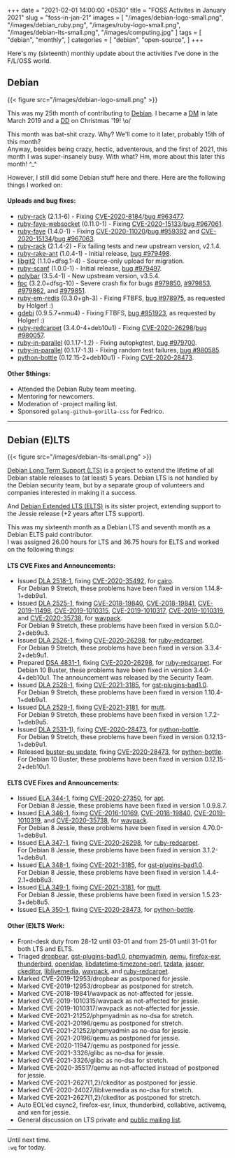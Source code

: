 +++
date = "2021-02-01 14:00:00 +0530"
title = "FOSS Activites in January 2021"
slug = "foss-in-jan-21"
images = [
    "/images/debian-logo-small.png",
    "/images/debian_ruby.png",
    "/images/ruby-logo-small.png",
    "/images/debian-lts-small.png",
    "/images/computing.jpg"
]
tags = [
    "debian",
    "monthly",
]
categories = [
    "debian",
    "open-source",
]
+++

Here's my (sixteenth) monthly update about the activities I've done in the F/L/OSS world.

## Debian
{{< figure src="/images/debian-logo-small.png" >}}

This was my 25th month of contributing to [Debian](https://www.debian.org/).
I became a [DM](https://wiki.debian.org/DebianMaintainer) in late March 2019 and a [DD](https://wiki.debian.org/DebianDeveloper) on Christmas '19! \o/

This month was bat-shit crazy. Why? We'll come to it later, probably 15th of this month?  
Anyway, besides being crazy, hectic, adventerous, and the first of 2021, this month I was super-insanely busy. With what? Hm, more about this later this month! ^_^  

However, I still did some Debian stuff here and there. Here are the following things I worked on:

#### Uploads and bug fixes:

- [ruby-rack](https://tracker.debian.org/pkg/ruby-rack) (2.1.1-6) - Fixing [CVE-2020-8184](https://security-tracker.debian.org/tracker/CVE-2020-8184)/[bug #963477](https://bugs.debian.org/963477).
- [ruby-faye-websocket](https://tracker.debian.org/pkg/ruby-faye-websocket) (0.11.0-1) - Fixing [CVE-2020-15133](https://security-tracker.debian.org/tracker/CVE-2020-15133)/[bug #967061](https://bugs.debian.org/967061).
- [ruby-faye](https://tracker.debian.org/pkg/ruby-faye) (1.4.0-1) - Fixing [CVE-2020-11020](https://security-tracker.debian.org/tracker/CVE-2020-11020)/[bug #959392](https://bugs.debian.org/959392) and [CVE-2020-15134](https://security-tracker.debian.org/tracker/CVE-2020-15134)/[bug #967063](https://bugs.debian.org/967063).
- [ruby-rack](https://tracker.debian.org/pkg/ruby-rack) (2.1.4-2) - Fix failing tests and new upstream version, v2.1.4.
- [ruby-rake-ant](https://tracker.debian.org/pkg/ruby-rake-ant) (1.0.4-1) - Initial release, [bug #979498](https://bugs.debian.org/979498).
- [libgit2](https://tracker.debian.org/pkg/libgit2) (1.1.0+dfsg.1-4) - Source-only upload for migration.
- [ruby-scanf](https://tracker.debian.org/pkg/ruby-scanf) (1.0.0-1) - Initial release, [bug #979497](https://bugs.debian.org/979497).
- [polybar](https://tracker.debian.org/pkg/polybar) (3.5.4-1) - New upstream version, v3.5.4.
- [fpc](https://tracker.debian.org/pkg/fpc) (3.2.0+dfsg-10) - Severe crash fix for bugs [#979850](https://bugs.debian.org/979850), [#979853](https://bugs.debian.org/979853), [#979862](https://bugs.debian.org/979862), and [#979851](979851).
- [ruby-em-redis](https://tracker.debian.org/pkg/ruby-em-redis) (0.3.0+gh-3) - Fixing FTBFS, [bug #978975](https://bugs.debian.org/978975), as requested by Holger! :)
- [gdebi](https://tracker.debian.org/pkg/gdebi) (0.9.5.7+nmu4) - Fixing FTBFS, [bug #951923](https://bugs.debian.org/951923), as requested by Holger! :)
- [ruby-redcarpet](https://tracker.debian.org/pkg/ruby-redcarpet) (3.4.0-4+deb10u1) - Fixing [CVE-2020-26298](https://security-tracker.debian.org/tracker/CVE-2020-26298)/[bug #980057](https://bugs.debian.org/980057).
- [ruby-in-parallel](https://tracker.debian.org/pkg/ruby-in-parallel) (0.1.17-1.2) - Fixing autopkgtest, [bug #979700](https://bugs.debian.org/979700).
- [ruby-in-parallel](https://tracker.debian.org/pkg/ruby-in-parallel) (0.1.17-1.3) - Fixing random test failures, [bug #980585](https://bugs.debian.org/980585).
- [python-bottle](https://tracker.debian.org/pkg/python-bottle) (0.12.15-2+deb10u1) - Fixing [CVE-2020-28473](https://security-tracker.debian.org/tracker/CVE-2020-28473).

#### Other $things:

- Attended the Debian Ruby team meeting.
- Mentoring for newcomers.
- Moderation of -project mailing list.
- Sponsored `golang-github-gorilla-css` for Fedrico.

---

## Debian (E)LTS
{{< figure src="/images/debian-lts-small.png" >}}

[Debian Long Term Support (LTS)](https://www.freexian.com/en/services/debian-lts.html) is a project to extend the lifetime of all Debian stable releases to (at least) 5 years. Debian LTS is not handled by the Debian security team, but by a separate group of volunteers and companies interested in making it a success.  

And [Debian Extended LTS (ELTS)](https://deb.freexian.com/extended-lts) is its sister project, extending support to the Jessie release (+2 years after LTS support).

This was my sixteenth month as a Debian LTS and seventh month as a Debian ELTS paid contributor.  
I was assigned 26.00 hours for LTS and 36.75 hours for ELTS and worked on the following things:  

#### LTS CVE Fixes and Announcements:

- Issued [DLA 2518-1](https://lists.debian.org/debian-lts-announce/2021/01/msg00006.html), fixing [CVE-2020-35492](https://security-tracker.debian.org/tracker/CVE-2020-35492), for [cairo](https://tracker.debian.org/pkg/cairo).  
  For Debian 9 Stretch, these problems have been fixed in version 1.14.8-1+deb9u1.
- Issued [DLA 2525-1](https://lists.debian.org/debian-lts-announce/2021/01/msg00013.html), fixing [CVE-2018-19840](https://security-tracker.debian.org/tracker/CVE-2018-19840), [CVE-2018-19841](https://security-tracker.debian.org/tracker/CVE-2018-19841), [CVE-2019-11498](https://security-tracker.debian.org/tracker/CVE-2019-11498), [CVE-2019-1010315](https://security-tracker.debian.org/tracker/CVE-2019-1010315), [CVE-2019-1010317](https://security-tracker.debian.org/tracker/CVE-2019-1010317), [CVE-2019-1010319](https://security-tracker.debian.org/tracker/CVE-2019-1010319), and [CVE-2020-35738](https://security-tracker.debian.org/tracker/CVE-2020-35738), for [wavpack](https://tracker.debian.org/pkg/wavpack).  
  For Debian 9 Stretch, these problems have been fixed in version 5.0.0-2+deb9u3.
- Issued [DLA 2526-1](https://lists.debian.org/debian-lts-announce/2021/01/msg00014.html), fixing [CVE-2020-26298](https://security-tracker.debian.org/tracker/CVE-2020-26298), for [ruby-redcarpet](https://tracker.debian.org/pkg/ruby-redcarpet).  
  For Debian 9 Stretch, these problems have been fixed in version 3.3.4-2+deb9u1.
- Prepared [DSA 4831-1](https://lists.debian.org/debian-security-announce/2021/msg00010.html), fixing [CVE-2020-26298](https://security-tracker.debian.org/tracker/CVE-2020-26298), for [ruby-redcarpet](https://tracker.debian.org/pkg/ruby-redcarpet).
  For Debian 10 Buster, these problems have been fixed in version 3.4.0-4+deb10u1. The announcement was released by the Security Team.
- Issued [DLA 2528-1](https://lists.debian.org/debian-lts-announce/2021/01/msg00016.html), fixing [CVE-2021-3185](https://security-tracker.debian.org/tracker/CVE-2021-3185), for [gst-plugins-bad1.0](https://tracker.debian.org/pkg/gst-plugins-bad1.0).  
  For Debian 9 Stretch, these problems have been fixed in version 1.10.4-1+deb9u1.
- Issued [DLA 2529-1](https://lists.debian.org/debian-lts-announce/2021/01/msg00017.html), fixing [CVE-2021-3181](https://security-tracker.debian.org/tracker/CVE-2021-3181), for [mutt](https://tracker.debian.org/pkg/mutt).  
  For Debian 9 Stretch, these problems have been fixed in version 1.7.2-1+deb9u5.
- Issued [DLA 2531-1](https://lists.debian.org/debian-lts-announce/2021/01/msg00019.html)), fixing [CVE-2020-28473](https://security-tracker.debian.org/tracker/CVE-2020-28473), for [python-bottle](https://tracker.debian.org/pkg/python-bottle).  
  For Debian 9 Stretch, these problems have been fixed in version 0.12.13-1+deb9u1.
- Released [buster-pu update](https://tracker.debian.org/news/1225804/accepted-python-bottle-01215-2deb10u1-source-all-into-proposed-updates-stable-new-proposed-updates/), fixing [CVE-2020-28473](https://security-tracker.debian.org/tracker/CVE-2020-28473), for [python-bottle](https://tracker.debian.org/pkg/python-bottle).
  For Debian 10 Buster, these problems have been fixed in version 0.12.15-2+deb10u1.

#### ELTS CVE Fixes and Announcements:

- Issued [ELA 344-1](https://deb.freexian.com/extended-lts/updates/ela-344-1-apt/), fixing [CVE-2020-27350](https://security-tracker.debian.org/tracker/CVE-2020-27350), for [apt](https://tracker.debian.org/pkg/apt).  
  For Debian 8 Jessie, these problems have been fixed in version 1.0.9.8.7.
- Issued [ELA 346-1](https://deb.freexian.com/extended-lts/updates/ela-346-1-wavpack/), fixing [CVE-2016-10169](https://security-tracker.debian.org/tracker/CVE-2016-10169), [CVE-2018-19840](https://security-tracker.debian.org/tracker/CVE-2018-19840), [CVE-2019-1010319](https://security-tracker.debian.org/tracker/CVE-2019-1010319), and [CVE-2020-35738](https://security-tracker.debian.org/tracker/CVE-2020-35738), for [wavpack](https://tracker.debian.org/pkg/wavpack).  
  For Debian 8 Jessie, these problems have been fixed in version 4.70.0-1+deb8u1.
- Issued [ELA 347-1](https://deb.freexian.com/extended-lts/updates/ela-347-1-ruby-redcarpet/), fixing [CVE-2020-26298](https://security-tracker.debian.org/tracker/CVE-2020-26298), for [ruby-redcarpet](https://tracker.debian.org/pkg/ruby-redcarpet).  
  For Debian 8 Jessie, these problems have been fixed in version 3.1.2-1+deb8u1.
- Issued [ELA 348-1](https://deb.freexian.com/extended-lts/updates/ela-348-1-gst-plugins-bad1.0/), fixing [CVE-2021-3185](https://security-tracker.debian.org/tracker/CVE-2021-3185), for [gst-plugins-bad1.0](https://tracker.debian.org/pkg/gst-plugins-bad1.0).  
  For Debian 8 Jessie, these problems have been fixed in version 1.4.4-2.1+deb8u3.
- Issued [ELA 349-1](https://deb.freexian.com/extended-lts/updates/ela-349-1-mutt/), fixing [CVE-2021-3181](https://security-tracker.debian.org/tracker/CVE-2021-3181), for [mutt](https://tracker.debian.org/pkg/mutt).  
  For Debian 8 Jessie, these problems have been fixed in version 1.5.23-3+deb8u5.
- Issued [ELA 350-1](https://deb.freexian.com/extended-lts/updates/ela-350-1-python-bottle/), fixing [CVE-2020-28473](https://security-tracker.debian.org/tracker/CVE-2020-28473), for [python-bottle](https://tracker.debian.org/pkg/python-bottle).

#### Other (E)LTS Work:

- Front-desk duty from 28-12 until 03-01 and from 25-01 until 31-01 for both LTS and ELTS.
- Triaged [dropbear](https://tracker.debian.org/pkg/dropbear),
[gst-plugins-bad1.0](https://tracker.debian.org/pkg/gst-plugins-bad1.0),
[phpmyadmin](https://tracker.debian.org/pkg/phpmyadmin),
[qemu](https://tracker.debian.org/pkg/qemu),
[firefox-esr](https://tracker.debian.org/pkg/firefox-esr),
[thunderbird](https://tracker.debian.org/pkg/thunderbird),
[openldap](https://tracker.debian.org/pkg/openldap),
[libdatetime-timezone-perl](https://tracker.debian.org/pkg/libdatetime-timezone-perl),
[tzdata](https://tracker.debian.org/pkg/tzdata),
[jasper](https://tracker.debian.org/pkg/jasper),
[ckeditor](https://tracker.debian.org/pkg/ckeditor),
[liblivemedia](https://tracker.debian.org/pkg/liblivemedia),
[wavpack](https://tracker.debian.org/pkg/wavpack), and
[ruby-redcarpet](https://tracker.debian.org/pkg/ruby-redcarpet).
- Marked CVE-2019-12953/dropbear as postponed for jessie.
- Marked CVE-2019-12953/dropbear as postponed for stretch.
- Marked CVE-2018-19841/wavpack as not-affected for jessie.
- Marked CVE-2019-1010315/wavpack as not-affected for jessie.
- Marked CVE-2019-1010317/wavpack as not-affected for jessie.
- Marked CVE-2021-21252/phpmyadmin as no-dsa for stretch.
- Marked CVE-2021-20196/qemu as postponed for stretch.
- Marked CVE-2021-21252/phpmyadmin as no-dsa for jessie.
- Marked CVE-2021-20196/qemu as postponed for jessie.
- Marked CVE-2020-11947/qemu as postponed for jessie.
- Marked CVE-2021-3326/glibc as no-dsa for jessie.
- Marked CVE-2021-3326/glibc as no-dsa for stretch.
- Marked CVE-2020-35517/qemu as not-affected instead of postponed for jessie.
- Marked CVE-2021-2627{1,2}/ckeditor as postponed for jessie.
- Marked CVE-2020-24027/liblivemedia as no-dsa for stretch.
- Marked CVE-2021-2627{1,2}/ckeditor as postponed for stretch.
- Auto EOL'ed csync2, firefox-esr, linux, thunderbird, collabtive, activemq, and xen for jessie.
- General discussion on LTS private and [public mailing list](https://lists.debian.org/debian-lts/2021/01/threads.html).

---

Until next time.  
`:wq` for today.
